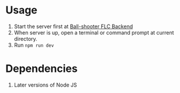 # Usage

1. Start the server first at [Ball-shooter FLC Backend](https://github.com/shshshshshan/BallShooter-Logic-BackEnd)
2. When server is up, open a terminal or command prompt at current directory.
2. Run `npm run dev`

# Dependencies

1. Later versions of Node JS
